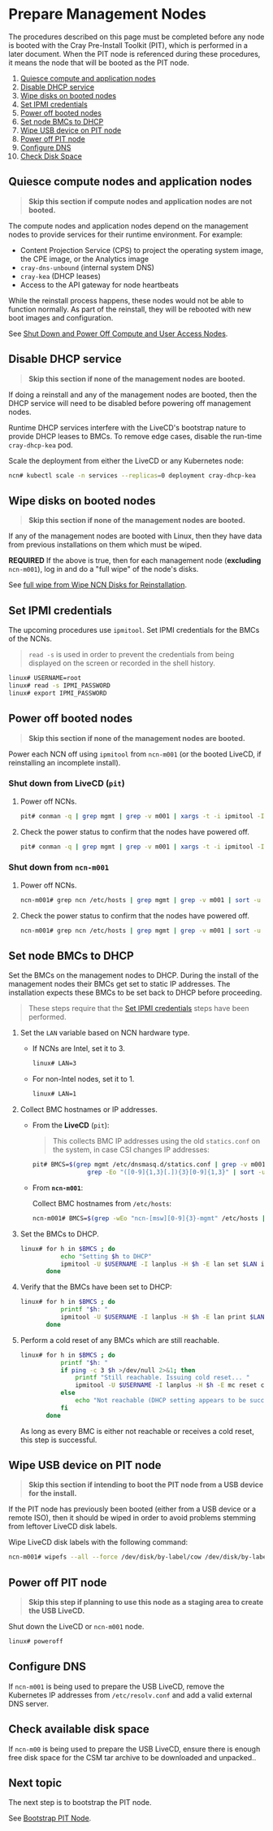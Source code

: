 # Prepare Management Nodes

The procedures described on this page must be completed before any node is booted with the Cray Pre-Install Toolkit (PIT), which is performed in a later document. When the PIT
node is referenced during these procedures, it means the node that will be booted as the PIT node.

1. [Quiesce compute and application nodes](#quiesce_compute_and_application_nodes)
1. [Disable DHCP service](#disable_dhcp_service)
1. [Wipe disks on booted nodes](#wipe_disks_on_booted_nodes)
1. [Set IPMI credentials](#set_ipmi_credentials)
1. [Power off booted nodes](#power_off_booted_nodes)
1. [Set node BMCs to DHCP](#set_node_bmcs_to_dhcp)
1. [Wipe USB device on PIT node](#wipe_usb_device_on_pit_node)
1. [Power off PIT node](#power_off_pit_node)
1. [Configure DNS](#configure_DNS)
1. [Check Disk Space](#check_disk_space)

<a name="quiesce_compute_and_application_nodes"></a>

## Quiesce compute nodes and application nodes

> **Skip this section if compute nodes and application nodes are not booted.**

The compute nodes and application nodes depend on the management nodes to provide services for their runtime environment. For example:

* Content Projection Service (CPS) to project the operating system image, the CPE image, or the Analytics image
* `cray-dns-unbound` (internal system DNS)
* `cray-kea` (DHCP leases)
* Access to the API gateway for node heartbeats

While the reinstall process happens, these nodes would not be able to function normally. As part of the reinstall, they will be rebooted with new boot images and configuration.

See [Shut Down and Power Off Compute and User Access Nodes](../operations/power_management/Shut_Down_and_Power_Off_Compute_and_User_Access_Nodes.md).

<a name="disable_dhcp_service"></a>

## Disable DHCP service

> **Skip this section if none of the management nodes are booted.**

If doing a reinstall and any of the management nodes are booted, then the DHCP service will need to be disabled before powering off management nodes.

Runtime DHCP services interfere with the LiveCD's bootstrap nature to provide DHCP leases to BMCs. To remove edge cases, disable the run-time `cray-dhcp-kea` pod.

Scale the deployment from either the LiveCD or any Kubernetes node:

```bash
ncn# kubectl scale -n services --replicas=0 deployment cray-dhcp-kea
```

<a name="wipe_disks_on_booted_nodes"></a>

## Wipe disks on booted nodes

> **Skip this section if none of the management nodes are booted.**

If any of the management nodes are booted with Linux, then they have data from previous installations on them which must be wiped.

**REQUIRED** If the above is true, then for each management node (**excluding** `ncn-m001`), log in and do a "full wipe" of the node's disks.

See [full wipe from Wipe NCN Disks for Reinstallation](wipe_ncn_disks_for_reinstallation.md#full-wipe).

<a name="set_ipmi_credentials"></a>

## Set IPMI credentials

The upcoming procedures use `ipmitool`. Set IPMI credentials for the BMCs of the NCNs.

> `read -s` is used in order to prevent the credentials from being displayed on the screen or recorded in the shell history.

```bash
linux# USERNAME=root
linux# read -s IPMI_PASSWORD
linux# export IPMI_PASSWORD
```

<a name="power_off_booted_nodes"></a>

## Power off booted nodes

> **Skip this section if none of the management nodes are booted.**

Power each NCN off using `ipmitool` from `ncn-m001` (or the booted LiveCD, if reinstalling an incomplete install).

### Shut down from **LiveCD** (`pit`)

1. Power off NCNs.

    ```bash
    pit# conman -q | grep mgmt | grep -v m001 | xargs -t -i ipmitool -I lanplus -U $USERNAME -E -H {} power off
    ```

1. Check the power status to confirm that the nodes have powered off.

    ```bash
    pit# conman -q | grep mgmt | grep -v m001 | xargs -t -i ipmitool -I lanplus -U $USERNAME -E -H {} power status
    ```

### Shut down from `ncn-m001`

1. Power off NCNs.

    ```bash
    ncn-m001# grep ncn /etc/hosts | grep mgmt | grep -v m001 | sort -u | awk '{print $2}' | xargs -t -i ipmitool -I lanplus -U $USERNAME -E -H {} power off
    ```

1. Check the power status to confirm that the nodes have powered off.

    ```bash
    ncn-m001# grep ncn /etc/hosts | grep mgmt | grep -v m001 | sort -u | awk '{print $2}' | xargs -t -i ipmitool -I lanplus -U $USERNAME -E -H {} power status
    ```

<a name="set_node_bmcs_to_dhcp"></a>

## Set node BMCs to DHCP

Set the BMCs on the management nodes to DHCP. During the install of the management nodes their BMCs get set to static IP addresses. The installation expects these
BMCs to be set back to DHCP before proceeding.

> These steps require that the [Set IPMI credentials](#set_ipmi_credentials) steps have been performed.

1. Set the `LAN` variable based on NCN hardware type.

    * If NCNs are Intel, set it to 3.

        ```bash
        linux# LAN=3
        ```

    * For non-Intel nodes, set it to 1.

        ```bash
        linux# LAN=1
        ```

1. Collect BMC hostnames or IP addresses.

    * From the **LiveCD** (`pit`):

        > This collects BMC IP addresses using the old `statics.conf` on the system, in case CSI changes IP addresses:

        ```bash
        pit# BMCS=$(grep mgmt /etc/dnsmasq.d/statics.conf | grep -v m001 | awk -F ',' '{print $2}' |
                       grep -Eo "([0-9]{1,3}[.]){3}[0-9]{1,3}" | sort -u  | tr '\n' ' ') ; echo $BMCS
        ```

    * From **`ncn-m001`**:

        Collect BMC hostnames from `/etc/hosts`:

        ```bash
        ncn-m001# BMCS=$(grep -wEo "ncn-[msw][0-9]{3}-mgmt" /etc/hosts | grep -v "m001" | sort -u | tr '\n' ' ') ; echo $BMCS
        ```

1. Set the BMCs to DHCP.

    ```bash
    linux# for h in $BMCS ; do
               echo "Setting $h to DHCP"
               ipmitool -U $USERNAME -I lanplus -H $h -E lan set $LAN ipsrc dhcp
           done
    ```

1. Verify that the BMCs have been set to DHCP:

    ```bash
    linux# for h in $BMCS ; do
               printf "$h: "
               ipmitool -U $USERNAME -I lanplus -H $h -E lan print $LAN | grep Source
           done
    ```

1. Perform a cold reset of any BMCs which are still reachable.

    ```bash
    linux# for h in $BMCS ; do
               printf "$h: "
               if ping -c 3 $h >/dev/null 2>&1; then
                   printf "Still reachable. Issuing cold reset... "
                   ipmitool -U $USERNAME -I lanplus -H $h -E mc reset cold
               else
                   echo "Not reachable (DHCP setting appears to be successful)"
               fi
           done
    ```

    As long as every BMC is either not reachable or receives a cold reset, this step is successful.

<a name="wipe_usb_device_on_pit_node"></a>

## Wipe USB device on PIT node

> **Skip this section if intending to boot the PIT node from a USB device for the install.**

If the PIT node has previously been booted (either from a USB device or a remote ISO), then it should be wiped
in order to avoid problems stemming from leftover LiveCD disk labels.

Wipe LiveCD disk labels with the following command:

```bash
ncn-m001# wipefs --all --force /dev/disk/by-label/cow /dev/disk/by-label/PITDATA /dev/disk/by-label/BOOT /dev/disk/by-label/CRAYLIVE
```

<a name="power_off_pit_node"></a>

## Power off PIT node

> **Skip this step if planning to use this node as a staging area to create the USB LiveCD.**

Shut down the LiveCD or `ncn-m001` node.

```bash
linux# poweroff
```

<a name="configure_DNS"></a>

## Configure DNS

If `ncn-m001` is being used to prepare the USB LiveCD, remove the Kubernetes IP addresses from `/etc/resolv.conf` and add a
valid external DNS server.

<a name="check_disk_space"></a>

## Check available disk space

If `ncn-m00` is being used to prepare the USB LiveCD, ensure there is enough free disk space for the CSM tar archive to be
downloaded and unpacked..

<a name="next-topic"></a>

## Next topic

The next step is to bootstrap the PIT node.

See [Bootstrap PIT Node](index.md#bootstrap_pit_node).
